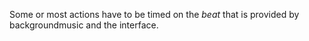 Some or most actions have to be timed on the *beat* that is provided by backgroundmusic and the interface. 